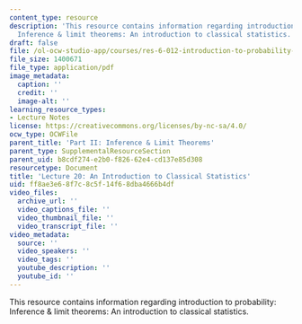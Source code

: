 ```yaml
---
content_type: resource
description: 'This resource contains information regarding introduction to probability:
  Inference & limit theorems: An introduction to classical statistics.'
draft: false
file: /ol-ocw-studio-app/courses/res-6-012-introduction-to-probability-spring-2018/ff8ae3e68f7c8c5f14f68dba4666b4df_MITRES_6_012S18_L20.pdf
file_size: 1400671
file_type: application/pdf
image_metadata:
  caption: ''
  credit: ''
  image-alt: ''
learning_resource_types:
- Lecture Notes
license: https://creativecommons.org/licenses/by-nc-sa/4.0/
ocw_type: OCWFile
parent_title: 'Part II: Inference & Limit Theorems'
parent_type: SupplementalResourceSection
parent_uid: b8cdf274-e2b0-f826-62e4-cd137e85d308
resourcetype: Document
title: 'Lecture 20: An Introduction to Classical Statistics'
uid: ff8ae3e6-8f7c-8c5f-14f6-8dba4666b4df
video_files:
  archive_url: ''
  video_captions_file: ''
  video_thumbnail_file: ''
  video_transcript_file: ''
video_metadata:
  source: ''
  video_speakers: ''
  video_tags: ''
  youtube_description: ''
  youtube_id: ''
---
```

This resource contains information regarding introduction to probability: Inference & limit theorems: An introduction to classical statistics.